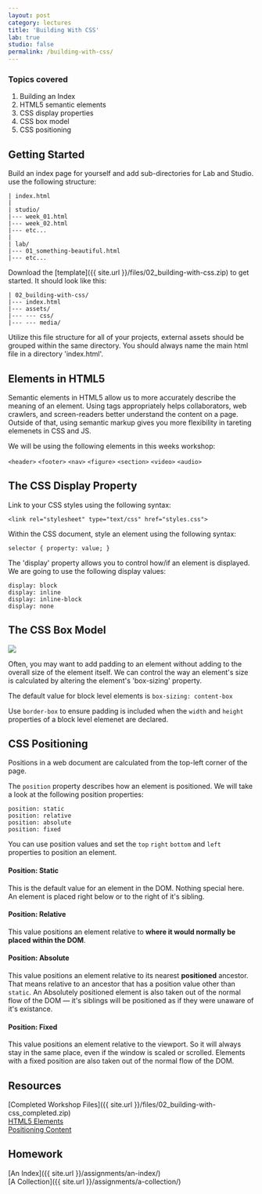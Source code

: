 ```yaml
---
layout: post
category: lectures
title: 'Building With CSS'
lab: true
studio: false
permalink: /building-with-css/
---  
```



### Topics covered

1. Building an Index  
2. HTML5 semantic elements  
3. CSS display properties  
4. CSS box model  
5. CSS positioning  



## Getting Started

Build an index page for yourself and add sub-directories for Lab and Studio. use the following structure:

~~~
| index.html
|
| studio/
|--- week_01.html
|--- week_02.html
|--- etc...
|
| lab/
|--- 01_something-beautiful.html
|--- etc...
~~~

Download the [template]({{ site.url }}/files/02_building-with-css.zip) to get started. It should look like this:  

~~~
| 02_building-with-css/
|--- index.html
|--- assets/
|--- --- css/
|--- --- media/
~~~

Utilize this file structure for all of your projects, external assets should be grouped within the same directory. You should always name the main html file in a directory 'index.html'.



## Elements in HTML5

Semantic elements in HTML5 allow us to more accurately describe the meaning of an element. Using tags appropriately helps collaborators, web crawlers, and screen-readers better understand the content on a page. Outside of that, using semantic markup gives you more flexibility in tareting elemenets in CSS and JS.  

We will be using the following elements in this weeks workshop:

`<header>` `<footer>` `<nav>` `<figure>` `<section>` `<video>` `<audio>`  




## The CSS Display Property

Link to your CSS styles using the following syntax:  

~~~
<link rel="stylesheet" type="text/css" href="styles.css">
~~~  

Within the CSS document, style an element using the following syntax:  

~~~
selector { property: value; }
~~~

The 'display' property allows you to control how/if an element is displayed. We are going to use the following display values:

~~~
display: block  
display: inline  
display: inline-block  
display: none
~~~




## The CSS Box Model

![](http://files.bryantwells.com/box-model.svg)

Often, you may want to add padding to an element without adding to the overall size of the element itself. We can control the way an element's size is calculated by altering the element's 'box-sizing' property.  

The default value for block level elements is `box-sizing: content-box`  

Use `border-box` to ensure padding is included when the `width` and `height` properties of a block level elemenet are declared.




## CSS Positioning

Positions in a web document are calculated from the top-left corner of the page.

The `position` property describes how an element is positioned. We will take a look at the following position properties:  

~~~
position: static
position: relative
position: absolute  
position: fixed
~~~

You can use position values and set the `top` `right` `bottom` and `left` properties to position an element.

#### Position: Static
This is the default value for an element in the DOM. Nothing special here. An element is placed right below or to the right of it's sibling.

#### Position: Relative
This value positions an element relative to **where it would normally be placed within the DOM**.

#### Position: Absolute
This value positions an element relative to its nearest **positioned** ancestor. That means relative to an ancestor that has a position value other than `static`. An Absolutely positioned element is also taken out of the normal flow of the DOM — it's siblings will be positioned as if they were unaware of it's existance.

#### Position: Fixed
This value positions an element relative to the viewport. So it will always stay in the same place, even if the window is scaled or scrolled. Elements with a fixed position are also taken out of the normal flow of the DOM.



## Resources

[Completed Workshop Files]({{ site.url }}/files/02_building-with-css_completed.zip)  
[HTML5 Elements](http://www.w3schools.com/html/html5_new_elements.asp)  
[Positioning Content](http://learn.shayhowe.com/html-css/positioning-content/)   




## Homework

[An Index]({{ site.url }}/assignments/an-index/)  
[A Collection]({{ site.url }}/assignments/a-collection/)
